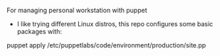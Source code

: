 For managing personal workstation with puppet

- I like trying different Linux distros, this repo configures some basic packages with:

puppet apply /etc/puppetlabs/code/environment/production/site.pp


